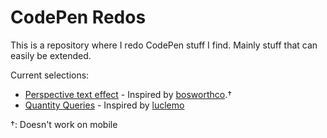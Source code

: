    CodePen Redos
===================

This is a repository where I redo CodePen stuff I
 find. Mainly stuff that can easily be extended.

Current selections:

* [Perspective text effect][ptext_effect] -
  Inspired by [bosworthco][ptext_effectc].&dagger;
* [Quantity Queries][quantity_queries] -
  Inspired by [luclemo][quantity_queriesc]

&dagger;: Doesn't work on mobile

[ptext_effect]: css-only/perspective-text-effect
[ptext_effectc]: https://codepen.io/bosworthco/pen/YWBLpR
[quantity_queries]: css-only/quantity-queries
[quantity_queriesc]: https://codepen.io/luclemo/pen/VvROXO
